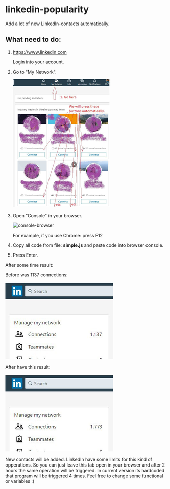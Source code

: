 # linkedin-popularity

Add a lot of new LinkedIn-contacts automatically.

## What need to do:

1. https://www.linkedin.com

    Login into your account. 

2. Go to "My Network".
 
    <img width="303" height="402" alt="MyNetwork" src="https://github.com/pomanitzz/linkedin-popularity/blob/master/resources/MyNetwork.jpg">

3. Open "Console" in your browser. 
    
    <img width="700" height="350" alt="console-browser" src="https://github.com/pomanitzz/linkedin-popularity/blob/master/resources/console-browser.png">
    
    For example, if you use Chrome: press F12
 
4. Copy all code from file: **simple.js** and paste code into browser console.

5. Press Enter.

After some time result:

Before was 1137 connections:

<img width="338" height="241" alt="before" src="https://github.com/pomanitzz/linkedin-popularity/blob/master/resources/before-connections.jpg">

After have this result:

<img width="338" height="241" alt="after" src="https://github.com/pomanitzz/linkedin-popularity/blob/master/resources/after-connections.jpg">


New contacts will be added. LinkedIn have some limits for this kind of opperations.
So you can just leave this tab open in your browser and after 2 hours the same operation will be triggered.
In current version its hardcoded that program will be triggered 4 times. Feel free to change some functional or variables :)